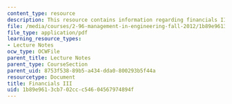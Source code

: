 ```yaml
---
content_type: resource
description: This resource contains information regarding financials III.
file: /media/courses/2-96-management-in-engineering-fall-2012/1b89e9613cb702ccc54604567974894f_MIT2_96F12_lec07.pdf
file_type: application/pdf
learning_resource_types:
- Lecture Notes
ocw_type: OCWFile
parent_title: Lecture Notes
parent_type: CourseSection
parent_uid: 8753f538-89b5-a434-dda0-800293b5f44a
resourcetype: Document
title: Financials III
uid: 1b89e961-3cb7-02cc-c546-04567974894f
---
```

